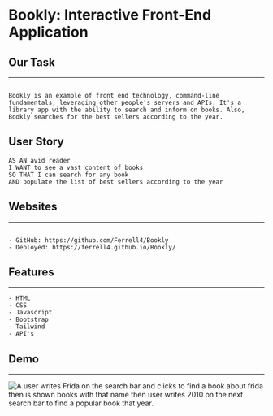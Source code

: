 # Bookly: Interactive Front-End Application

## Our Task
---
```

Bookly is an example of front end technology, command-line fundamentals, leveraging other people’s servers and APIs. It's a library app with the ability to search and inform on books. Also, Bookly searches for the best sellers according to the year.  
```

## User Story

```
AS AN avid reader
I WANT to see a vast content of books
SO THAT I can search for any book 
AND populate the list of best sellers according to the year

```

## Websites
---
```

- GitHub: https://github.com/Ferrell4/Bookly
- Deployed: https://ferrell4.github.io/Bookly/

```

## Features
---
```
- HTML
- CSS
- Javascript
- Bootstrap
- Tailwind
- API's

```

## Demo
---

![A user writes Frida on the search bar and clicks to find a book about frida then is shown books with that name then user writes 2010 on the next search bar to find a popular book that year.](./assets/images/Bookly.gif)

 
